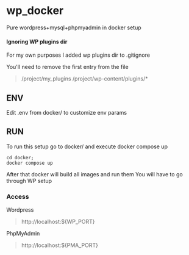 # wp_docker
Pure wordpress+mysql+phpmyadmin in docker setup

#### Ignoring WP plugins dir
For my own purposes I added wp plugins dir to .gitignore

You'll need to remove the first entry from the file
> /project/my_plugins
> /project/wp-content/plugins/*

## ENV
Edit .env from docker/ to customize env params

## RUN
To run this setup go to docker/ and execute docker compose up
```
cd docker;
docker compose up
```

After that docker will build all images and run them
You will have to go through WP setup

### Access
Wordpress
> http://localhost:${WP_PORT}

PhpMyAdmin
> http://localhost:${PMA_PORT}

